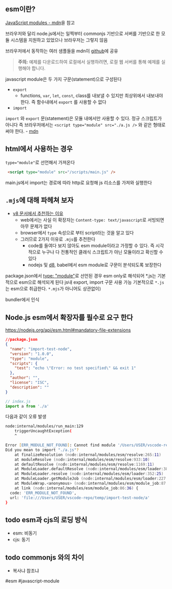 ## esm이란?
[JavaScript modules - mdn](https://developer.mozilla.org/ko/docs/Web/JavaScript/Guide/Modules)을 참고

브라우저와 달리 node.js에서는 일찍부터 commonjs 기반으로 서버를 기반으로 한 모듈 시스템을 지원하고 있었으나 브라우저는 그렇지 않음

브라우저에서 동작하는 여러 샘플들을 mdn이 [github](https://github.com/mdn/js-examples/tree/main)에 공유
> **주의:** 예제를 다운로드하여 로컬에서 실행하려면, 로컬 웹 서버를 통해 예제를 실행해야 합니다.

javascript module은 두 가지 구문(statement)으로 구성된다
- `export`
	- functions, `var`, `let`, `const`, class를 내보낼 수 있지만 최상위에서 내보내야 한다. 즉 함수내에서 `export` 를 사용할 수 없다
- `import`

`import` 와 `export` 문(statement)은 모듈 내에서만 사용할 수 있다. 정규 스크립트가 아니다
즉 브라우저에서는 `<script type="module" src="./a.js />` 와 같은 형태로 써야 한다. - [mdn](https://developer.mozilla.org/ko/docs/Web/JavaScript/Guide/Modules#applying_the_module_to_your_html)

##  html에서 사용하는 경우
`type="module"`로 선언해서 가져온다
```html
 <script type="module" src="/scripts/main.js" />
```
main.js에서 import는 경로에 따라 http로 요청해 js 리소스를 가져와 실행한다

## `.mjs`에 대해 파헤쳐 보자
- [v8 문서에서 추천하는 이유](https://v8.dev/features/modules#mjs)
	- web에서는 사실 이 확장자는 `Content-type: text/javascript`로 서빙되면 아무 문제가 없다
	- browser에서 `type` 속성으로 부터 script라는 것을 알고 있다
	- 그러므로 2가지 이유로 `.mjs`를 추천한다
		- code를 들여다 보지 않아도 esm module이라고 가정할 수 있다. 즉 시각적으로 누구나 다 전통적인 클래식 스크립트가 아닌 모듈이라고 확신할 수 있다
		- nodejs 및 [d8](https://v8.dev/docs/d8), babel에서 esm module로 구문이 분석되도록 보장한다


package.json에서 [type: "module"](https://nodejs.org/api/packages.html#type)로  선언된 경우 esm only로 해석되어 *.js는 기본적으로 esm으로 해석되게 된다
 js내 export, import 구문 사용 가능
기본적으로 `*.js`는 esm으로 취급한다. `*.mjs`가 아니어도 상관없이)

bundler에서 인식

## Node.js esm에서 확장자를 필수로 요구 한다
https://nodejs.org/api/esm.html#mandatory-file-extensions

```json
//package.json
{
  "name": "import-test-node",
  "version": "1.0.0",
  "type": "module",
  "scripts": {
    "test": "echo \"Error: no test specified\" && exit 1"
  },
  "author": "",
  "license": "ISC",
  "description": ""
}
```

```js
// index.js
import a from './a'
```

다음과 같이 오류 발생
```zsh
node:internal/modules/run_main:129
    triggerUncaughtException(
    ^

Error [ERR_MODULE_NOT_FOUND]: Cannot find module '/Users/USER/vscode-repo/temp/import-test-node/a' imported from /Users/USER/vscode-repo/temp/import-test-node/import.js
Did you mean to import "./a.js"?
    at finalizeResolution (node:internal/modules/esm/resolve:265:11)
    at moduleResolve (node:internal/modules/esm/resolve:933:10)
    at defaultResolve (node:internal/modules/esm/resolve:1169:11)
    at ModuleLoader.defaultResolve (node:internal/modules/esm/loader:383:12)
    at ModuleLoader.resolve (node:internal/modules/esm/loader:352:25)
    at ModuleLoader.getModuleJob (node:internal/modules/esm/loader:227:38)
    at ModuleWrap.<anonymous> (node:internal/modules/esm/module_job:87:39)
    at link (node:internal/modules/esm/module_job:86:36) {
  code: 'ERR_MODULE_NOT_FOUND',
  url: 'file:///Users/USER/vscode-repo/temp/import-test-node/a'
}
```

## todo esm과 cjs의 로딩 방식
- esm: 비동기
- cjs: 동기

## todo commonjs 와의 차이
- 복사냐 참조냐

#esm #javascript-module